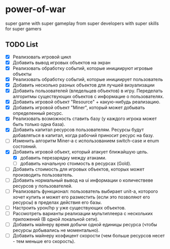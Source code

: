 # power-of-war
super game with super gameplay from super developers with super skills for super gamers

## TODO List
- [x] Реализовать игровой цикл
- [x] Добавить вывод игровых объектов на экран
- [x] Реализовать обработку событий, которые инициируют игровые объекты
- [x] Реализовать обработку событий, которые инициирует пользователь
- [x] Добавить несколько разных объектов для лучшей визуализации
- [x] Добавить пользователей (вледельцев объектов) в игру. Переделать алгоритмы существующих объектов с информацие о пользователях.
- [x] Добавить игровой объект "Resource" + какую-нибудь реализацию.
- [x] Добавить игровой объект "Miner", который может добывать определенный ресурс.
- [x] Реализовать возможность ставить базу (у каждого игрока может быть только одна база).
- [x] Добавить капитал ресурсов пользователям. Ресурсы будут добавляться в капитал, когда рабочий приносит ресурс на базу.
- [ ] Изменить алгоритм Miner-а с использованием switch-case и enum состояний.
- [x] Добавить игровой объект, который атакует ближайшую цель.
    - [x] добавить перезарядку между атаками.
    - [ ] добавить начальную стоимость в ресурсах (Gold).
- [ ] Добавить стоимость для игровых объектов, которых может производить пользователь.
- [ ] Добавить нормальный вывод на ui информации о количествеве ресурсов у пользователей.
- [ ] Реализовать функционал: пользователь выбирает unit-а, которого хочет купить и может его разместить (если это позволяют его ресурсы) в пределах действия его базы.
- [ ] Настроить урон/hp у уже существующих объектов.
- [ ] Рассмотреть варианты реализации мультиплеера с нескольких приложений (В одной локальной сети).
- [ ] Добавить майнеру время добычи одной единицы ресурса (чтобы ресурсы добывались не моментально).
- [ ] Добавить майнеру коэфицент скорости (чем больше ресурсов несет - тем меньше его скорость).